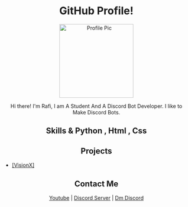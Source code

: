 <h1 align="center">GitHub Profile!</h1>

<p align="center">
  <img src="https://media.discordapp.net/attachments/987929250847928340/987952093669232660/Zwenlis_ManGIF_15.gif" alt="Profile Pic" width="200" height="200">
</p>

<p align="center">Hi there! I'm Rafi, I am A Student And A Discord Bot Developer. I like to Make Discord Bots.</p>

<h2 align="center">Skills &amp; Python , Html , Css</h2>

<h2 align="center">Projects</h2>

<ul>
  <li><a href="[https://github.com/RafiGotNoChill/VisionX]">[VisionX]</a> </li>
</ul>

<h2 align="center">Contact Me</h2>

<p align="center">
  <a href="[https://dsc.gg/red-dev]">Youtube</a> |
  <a href="[https://dsc.gg/red-dev]">Discord Server</a> |
  <a href="[https://discord.com/users/846229333981790280]">Dm Discord</a>
</p>


<!---
RafiGotNoChill/RafiGotNoChill is a ✨ special ✨ repository because its `README.md` (this file) appears on your GitHub profile.
You can click the Preview link to take a look at your changes.
--->
